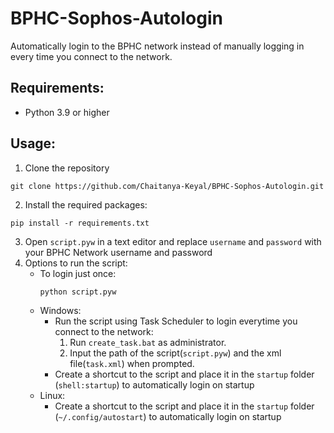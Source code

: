 # BPHC-Sophos-Autologin

Automatically login to the BPHC network instead of manually logging in every time you connect to the network.

## Requirements:

- Python 3.9 or higher

## Usage:

1. Clone the repository

```
git clone https://github.com/Chaitanya-Keyal/BPHC-Sophos-Autologin.git
```

2. Install the required packages:

```
pip install -r requirements.txt
```

3. Open `script.pyw` in a text editor and replace `username` and `password` with your BPHC Network username and password
4. Options to run the script:
   - To login just once:
     ```
     python script.pyw
     ```
   - Windows:
     - Run the script using Task Scheduler to login everytime you connect to the network:
       1. Run `create_task.bat` as administrator.
       2. Input the path of the script(`script.pyw`) and the xml file(`task.xml`) when prompted.
     - Create a shortcut to the script and place it in the `startup` folder (`shell:startup`) to automatically login on startup
   - Linux:
     - Create a shortcut to the script and place it in the `startup` folder (`~/.config/autostart`) to automatically login on startup
